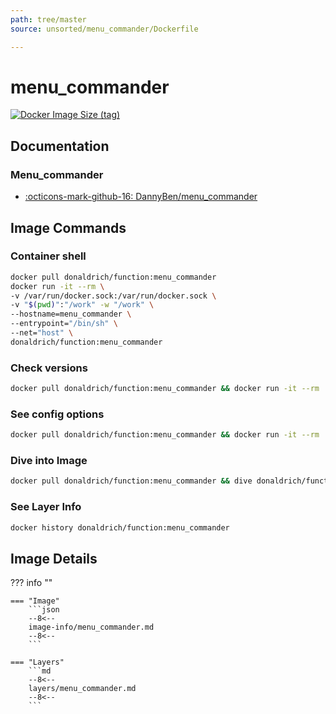 ```yaml
---
path: tree/master
source: unsorted/menu_commander/Dockerfile

---
```


# menu_commander

[![Docker Image Size (tag)](https://img.shields.io/docker/image-size/donaldrich/function/menu_commander?color=blue&label=donaldrich/function:menu_commander&logo=docker&style=flat-square)](https://hub.docker.com/r/donaldrich/function/menu_commander)

## Documentation

### Menu_commander

* [:octicons-mark-github-16: DannyBen/menu_commander](https://github.com/DannyBen/menu_commander)

## Image Commands

### Container shell

```sh
docker pull donaldrich/function:menu_commander
docker run -it --rm \
-v /var/run/docker.sock:/var/run/docker.sock \
-v "$(pwd)":"/work" -w "/work" \
--hostname=menu_commander \
--entrypoint="/bin/sh" \
--net="host" \
donaldrich/function:menu_commander
```

### Check versions

```sh
docker pull donaldrich/function:menu_commander && docker run -it --rm  donaldrich/function:menu_commander validate
```

### See config options

```sh
docker pull donaldrich/function:menu_commander && docker run -it --rm  donaldrich/function:menu_commander help
```

### Dive into Image

```sh
docker pull donaldrich/function:menu_commander && dive donaldrich/function:menu_commander
```

### See Layer Info

```sh
docker history donaldrich/function:menu_commander
```

## Image Details

??? info ""

    === "Image"
        ```json
        --8<--
        image-info/menu_commander.md
        --8<--
        ```

    === "Layers"
        ```md
        --8<--
        layers/menu_commander.md
        --8<--
        ```

